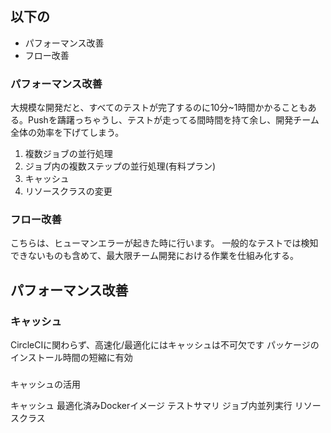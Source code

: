 ## 以下の
* パフォーマンス改善
* フロー改善
### パフォーマンス改善
大規模な開発だと、すべてのテストが完了するのに10分~1時間かかることもある。Pushを躊躇っちゃうし、テストが走ってる間時間を持て余し、開発チーム全体の効率を下げてしまう。
1. 複数ジョブの並行処理
1. ジョブ内の複数ステップの並行処理(有料プラン)
1. キャッシュ
1. リソースクラスの変更

### フロー改善
こちらは、ヒューマンエラーが起きた時に行います。
一般的なテストでは検知できないものも含めて、最大限チーム開発における作業を仕組み化する。


## パフォーマンス改善
### キャッシュ
CircleCIに関わらず、高速化/最適化にはキャッシュは不可欠です
パッケージのインストール時間の短縮に有効

### 
### 
キャッシュの活用

キャッシュ
最適化済みDockerイメージ
テストサマリ
ジョブ内並列実行
リソースクラス
# 